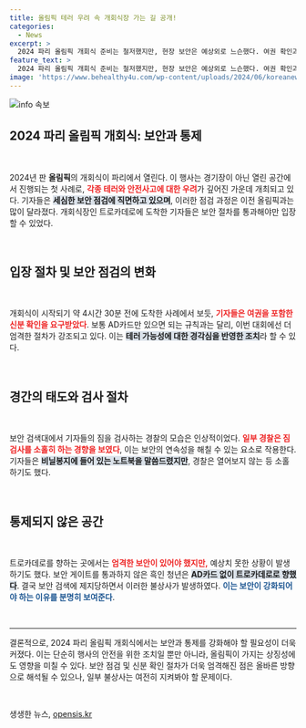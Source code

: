 ```yaml
---
title: 올림픽 테러 우려 속 개회식장 가는 길 공개!
categories:
  - News
excerpt: >
  2024 파리 올림픽 개회식 준비는 철저했지만, 현장 보안은 예상외로 느슨했다. 여권 확인과 짐 검사가 시행되었지만, 정작 위험 요소는 간과된 가운데, 이중 잣대가 드러나는 상황이 포착되었다.
feature_text: >
  2024 파리 올림픽 개회식 준비는 철저했지만, 현장 보안은 예상외로 느슨했다. 여권 확인과 짐 검사가 시행되었지만, 정작 위험 요소는 간과된 가운데, 이중 잣대가 드러나는 상황이 포착되었다.
image: 'https://www.behealthy4u.com/wp-content/uploads/2024/06/koreanews.jpg'
---
```


<p><img src="https://www.behealthy4u.com/wp-content/uploads/2024/06/koreanews.jpg" alt="info 속보" /></p>

<h2 data-ke-size="size26">2024 파리 올림픽 개회식: 보안과 통제</h2>

<p data-ke-size="size16">&nbsp;</p>

<p data-ke-size="size16">2024년 판 <b>올림픽</b>의 개회식이 파리에서 열린다. 이 행사는 경기장이 아닌 열린 공간에서 진행되는 첫 사례로, <b><span style="color: #ee2323;">각종 테러와 안전사고에 대한 우려</span></b>가 깊어진 가운데 개최되고 있다. 기자들은 <b><span style="background-color: #21538527;">세심한 보안 점검에 직면하고 있으며</span></b>, 이러한 점검 과정은 이전 올림픽과는 많이 달라졌다. 개회식장인 트로카데로에 도착한 기자들은 보안 절차를 통과해야만 입장할 수 있었다.</p>

<p data-ke-size="size16">&nbsp;</p>

<h2 data-ke-size="size26">입장 절차 및 보안 점검의 변화</h2>

<p data-ke-size="size16">&nbsp;</p>

<p data-ke-size="size16">개회식이 시작되기 약 4시간 30분 전에 도착한 사례에서 보듯, <b><span style="color: #ee2323;">기자들은 여권을 포함한 신분 확인을 요구받았다</span></b>. 보통 AD카드만 있으면 되는 규칙과는 달리, 이번 대회에선 더 엄격한 절차가 강조되고 있다. 이는 <b><span style="background-color: #21538527;">테러 가능성에 대한 경각심을 반영한 조치</span></b>라 할 수 있다.</p>

<p data-ke-size="size16">&nbsp;</p>

<h2 data-ke-size="size26">경간의 태도와 검사 절차</h2>

<p data-ke-size="size16">&nbsp;</p>

<p data-ke-size="size16">보안 검색대에서 기자들의 짐을 검사하는 경찰의 모습은 인상적이었다. <b><span style="color: #ee2323;">일부 경찰은 짐 검사를 소홀히 하는 경향을 보였다</span></b>, 이는 보안의 연속성을 해칠 수 있는 요소로 작용한다. 기자들은 <b><span style="background-color: #21538527;">비닐봉지에 들어 있는 노트북을 말씀드렸지만</span></b>, 경찰은 열어보지 않는 등 소홀하기도 했다.</p>

<p data-ke-size="size16">&nbsp;</p>

<h2 data-ke-size="size26">통제되지 않은 공간</h2>

<p data-ke-size="size16">&nbsp;</p>

<p data-ke-size="size16">트로카데로를 향하는 곳에서는 <b><span style="color: #ee2323;">엄격한 보안이 있어야 했지만,</span></b> 예상치 못한 상황이 발생하기도 했다. 보안 게이트를 통과하지 않은 흑인 청년은 <b><span style="background-color: #21538527;">AD카드 없이 트로카데로로 향했다</span></b>. 결국 보안 검색에 제지당하면서 이러한 불상사가 발생하였다. <b><span style="color: #1a5490;">이는 보안이 강화되어야 하는 이유를 분명히 보여준다</span></b>.</p>

<p data-ke-size="size16">&nbsp;</p>

<hr>

<p data-ke-size="size16">결론적으로, 2024 파리 올림픽 개회식에서는 보안과 통제를 강화해야 할 필요성이 더욱 커졌다. 이는 단순히 행사의 안전을 위한 조치일 뿐만 아니라, 올림픽이 가지는 상징성에도 영향을 미칠 수 있다. 보안 점검 및 신분 확인 절차가 더욱 엄격해진 점은 올바른 방향으로 해석될 수 있으나, 일부 불상사는 여전히 지켜봐야 할 문제이다.</p>

<p data-ke-size="size16">&nbsp;</p>
생생한 뉴스, <a href="https://opensis.kr" rel="dofollow">opensis.kr</a>


